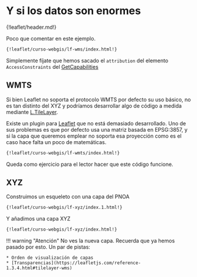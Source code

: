 # Y si los datos son enormes

{!leaflet/header.md!}

Poco que comentar en este ejemplo.

```html
{!leaflet/curso-webgis/lf-wms/index.html!}
```

Simplemente fíjate que hemos sacado el `attribution` del elemento `AccessConstraints` del [GetCapabilities](http://www.ign.es/wms-inspire/ign-base?request=GetCapabilities&service=WMS)

## WMTS

Si bien Leaflet no soporta el protocolo WMTS por defecto su uso básico, no es tan distinto del XYZ y podríamos desarrollar algo de código a medida mediante [L.TileLayer](https://leafletjs.com/reference-1.3.4.html#tilelayer).
    
Existe un plugin para [Leaflet](https://github.com/mylen/leaflet.TileLayer.WMTS) que no está demasiado desarrollado. Uno de sus problemas es que por defecto usa una matriz basada en EPSG:3857, y si la capa que queremos emplear no soporta esa proyección como es el caso hace falta un poco de matemáticas.

```html
{!leaflet/curso-webgis/lf-wmts/index.html!}
```
    
Queda como ejercicio para el lector hacer que este código funcione.

## XYZ

Construimos un esqueleto con una capa del PNOA

```html
{!leaflet/curso-webgis/lf-xyz/index.1.html!}
```

Y añadimos una capa XYZ

```html
{!leaflet/curso-webgis/lf-xyz/index.html!}
```

!!! warning "Atención"
    No ves la nueva capa. Recuerda que ya hemos pasado por esto.
    Un par de pistas:
    
    * Orden de visualización de capas
    * [Transparencias](https://leafletjs.com/reference-1.3.4.html#tilelayer-wms)